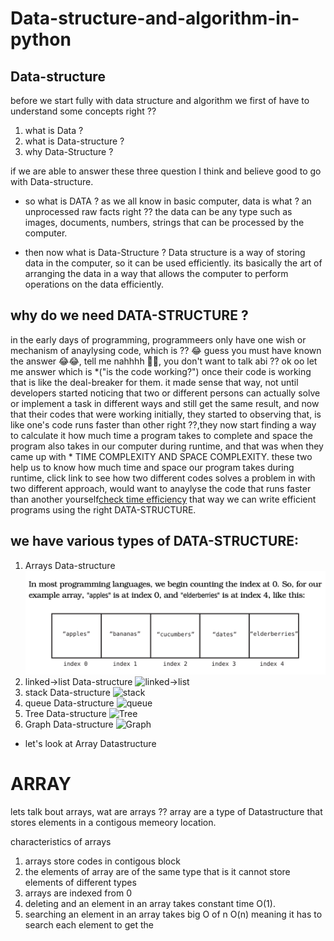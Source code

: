# Data-structure-and-algorithm-in-python

## Data-structure

before we start fully with data structure and algorithm
we first of have to understand some concepts right ??

1. what is Data ?
2. what is Data-structure ?
3. why Data-Structure ?

if we are able to answer these three question I think and believe
good to go with Data-structure.

* so what is DATA ?
    as we all know in basic computer, data is what ? 
    an unprocessed raw facts right ?? the data can be
    any type such as images, documents, numbers, strings
    that can be processed by the computer.

* then now what is Data-Structure ?
    Data structure is a way of storing data in the 
    computer, so it can be used efficiently.
    its basically the art of arranging the data in
    a way that allows the computer to perform operations
    on the data efficiently.

## why do we need DATA-STRUCTURE ?

in the early days of programming, programmeers only have one 
wish or mechanism of anaylysing code, which is ?? 😂 guess you
must have known the answer 😂😂, tell me nahhhh 🙏🙏, you don't 
want to talk abi ?? ok oo let me answer which is *("is the code working?")
once their code is working that is like the deal-breaker for them.
it made sense that way, not until developers started noticing that 
two or different persons can actually solve or implement a task in different
ways and still get the same result, and now that their codes that were working
initially, they started to observing that, is like one's code runs faster than 
other right ??,they now start finding a way to calculate it how much time a program
takes to complete and space the program also takes in our computer during runtime, and 
that was when they came up with * TIME COMPLEXITY AND SPACE COMPLEXITY. these two help
us to know how much time and space our program takes during runtime, click link to see how
two different codes solves a problem in with two different approach, would want to anaylyse
the code that runs faster than another yourself[check time efficiency](main.py)
that way we can write efficient programs using the right DATA-STRUCTURE.


## we have various types of DATA-STRUCTURE:
1. Arrays Data-structure
![array image](arrar.png)
2. linked->list Data-structure
![linked->list](https://www.simplilearn.com/ice9/free_resources_article_thumb/Linked-List-Soni/singly-linked-list.png)
3. stack Data-structure
![stack](https://miro.medium.com/v2/resize:fit:1200/1*IX2GB_nYW7fP2LckB1_-cA.png)
4. queue Data-structure
![queue](https://media.geeksforgeeks.org/wp-content/cdn-uploads/20221213113312/Queue-Data-Structures.png)
5. Tree Data-structure
![Tree](https://lh3.googleusercontent.com/proxy/n8oN5xF2SrSuYyQVcDamr-0lFO_hCEEbCQF26OzE6g46lexnAXuQLOTpDz74hy0y1pXhsYg0zHq_DSUtdWXdwMC0WVnbb64Q0iEz1fvFxmDZLZrCYctc5TugMXcZ0puU)
6. Graph Data-structure
![Graph](https://cdn-media-1.freecodecamp.org/images/vQ77VuGVlTR95GgMxzyKqydIqoRJcPcWrigy)

* let's look at Array Datastructure
# ARRAY

lets talk bout arrays, wat are arrays ?? array are a type of Datastructure that stores elements in a contigous memeory location.

characteristics of arrays 

1. arrays store codes in contigous block
2. the elements of array are of the same type
    that is it cannot store elements of different types
3. arrays are indexed from 0
4. deleting and an element in an array takes constant time
    O(1).
5. searching an element in an array takes big O of n O(n)
    meaning it has to search each element to get the 